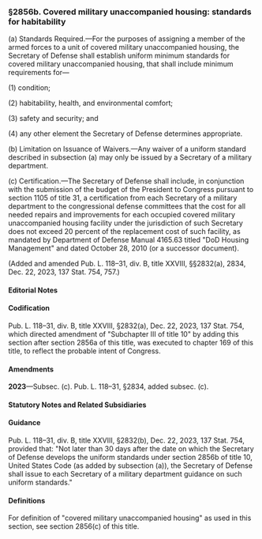 ### §2856b. Covered military unaccompanied housing: standards for habitability ###

(a) Standards Required.—For the purposes of assigning a member of the armed forces to a unit of covered military unaccompanied housing, the Secretary of Defense shall establish uniform minimum standards for covered military unaccompanied housing, that shall include minimum requirements for—

(1) condition;

(2) habitability, health, and environmental comfort;

(3) safety and security; and

(4) any other element the Secretary of Defense determines appropriate.

(b) Limitation on Issuance of Waivers.—Any waiver of a uniform standard described in subsection (a) may only be issued by a Secretary of a military department.

(c) Certification.—The Secretary of Defense shall include, in conjunction with the submission of the budget of the President to Congress pursuant to section 1105 of title 31, a certification from each Secretary of a military department to the congressional defense committees that the cost for all needed repairs and improvements for each occupied covered military unaccompanied housing facility under the jurisdiction of such Secretary does not exceed 20 percent of the replacement cost of such facility, as mandated by Department of Defense Manual 4165.63 titled "DoD Housing Management" and dated October 28, 2010 (or a successor document).

(Added and amended Pub. L. 118–31, div. B, title XXVIII, §§2832(a), 2834, Dec. 22, 2023, 137 Stat. 754, 757.)

#### **Editorial Notes** ####

#### Codification ####

Pub. L. 118–31, div. B, title XXVIII, §2832(a), Dec. 22, 2023, 137 Stat. 754, which directed amendment of "Subchapter III of title 10" by adding this section after section 2856a of this title, was executed to chapter 169 of this title, to reflect the probable intent of Congress.

#### Amendments ####

**2023**—Subsec. (c). Pub. L. 118–31, §2834, added subsec. (c).

#### **Statutory Notes and Related Subsidiaries** ####

#### Guidance ####

Pub. L. 118–31, div. B, title XXVIII, §2832(b), Dec. 22, 2023, 137 Stat. 754, provided that: "Not later than 30 days after the date on which the Secretary of Defense develops the uniform standards under section 2856b of title 10, United States Code (as added by subsection (a)), the Secretary of Defense shall issue to each Secretary of a military department guidance on such uniform standards."

#### Definitions ####

For definition of "covered military unaccompanied housing" as used in this section, see section 2856(c) of this title.